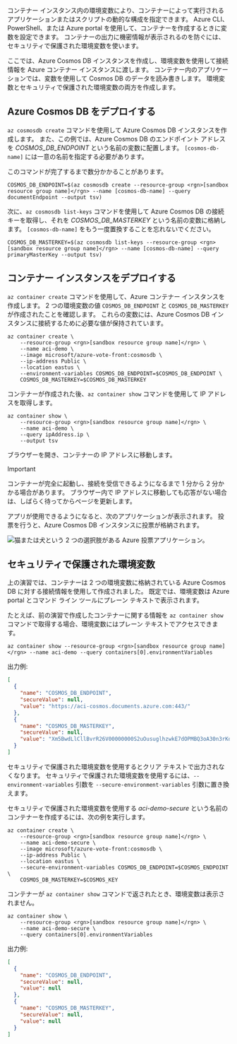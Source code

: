コンテナー インスタンス内の環境変数により、コンテナーによって実行されるアプリケーションまたはスクリプトの動的な構成を指定できます。 Azure CLI、PowerShell、または Azure portal を使用して、コンテナーを作成するときに変数を設定できます。 コンテナーの出力に機密情報が表示されるのを防ぐには、セキュリティで保護された環境変数を使います。

ここでは、Azure Cosmos DB インスタンスを作成し、環境変数を使用して接続情報を Azure コンテナー インスタンスに渡します。 コンテナー内のアプリケーションでは、変数を使用して Cosmos DB のデータを読み書きします。 環境変数とセキュリティで保護された環境変数の両方を作成します。

## <a name="deploy-azure-cosmos-db"></a>Azure Cosmos DB をデプロイする

`az cosmosdb create` コマンドを使用して Azure Cosmos DB インスタンスを作成します。 また、この例では、Azure Cosmos DB のエンドポイント アドレスを *COSMOS_DB_ENDPOINT* という名前の変数に配置します。 `[cosmos-db-name]` には一意の名前を指定する必要があります。

このコマンドが完了するまで数分かかることがあります。

```azurecli
COSMOS_DB_ENDPOINT=$(az cosmosdb create --resource-group <rgn>[sandbox resource group name]</rgn> --name [cosmos-db-name] --query documentEndpoint --output tsv)
```

次に、`az cosmosdb list-keys` コマンドを使用して Azure Cosmos DB の接続キーを取得し、それを *COSMOS_DB_MASTERKEY* という名前の変数に格納します。 `[cosmos-db-name]` をもう一度置換することを忘れないでください。

```azurecli
COSMOS_DB_MASTERKEY=$(az cosmosdb list-keys --resource-group <rgn>[sandbox resource group name]</rgn> --name [cosmos-db-name] --query primaryMasterKey --output tsv)
```

## <a name="deploy-a-container-instance"></a>コンテナー インスタンスをデプロイする

`az container create` コマンドを使用して、Azure コンテナー インスタンスを作成します。 2 つの環境変数の値 `COSMOS_DB_ENDPOINT` と `COSMOS_DB_MASTERKEY` が作成されたことを確認します。 これらの変数には、Azure Cosmos DB インスタンスに接続するために必要な値が保持されています。

```azurecli
az container create \
    --resource-group <rgn>[sandbox resource group name]</rgn> \
    --name aci-demo \
    --image microsoft/azure-vote-front:cosmosdb \
    --ip-address Public \
    --location eastus \
    --environment-variables COSMOS_DB_ENDPOINT=$COSMOS_DB_ENDPOINT \
    COSMOS_DB_MASTERKEY=$COSMOS_DB_MASTERKEY
```

コンテナーが作成された後、`az container show` コマンドを使用して IP アドレスを取得します。

```azurecli
az container show \
    --resource-group <rgn>[sandbox resource group name]</rgn> \
    --name aci-demo \
    --query ipAddress.ip \
    --output tsv
```

ブラウザーを開き、コンテナーの IP アドレスに移動します。 

> [!IMPORTANT]
> コンテナーが完全に起動し、接続を受信できるようになるまで 1 分から 2 分かかる場合があります。 ブラウザー内で IP アドレスに移動しても応答がない場合は、しばらく待ってからページを更新します。

 アプリが使用できるようになると、次のアプリケーションが表示されます。 投票を行うと、Azure Cosmos DB インスタンスに投票が格納されます。

![猫または犬という 2 つの選択肢がある Azure 投票アプリケーション。](../media/4-azure-vote.png)

## <a name="secured-environment-variables"></a>セキュリティで保護された環境変数

上の演習では、コンテナーは 2 つの環境変数に格納されている Azure Cosmos DB に対する接続情報を使用して作成されました。 既定では、環境変数は Azure portal とコマンド ライン ツールにプレーン テキストで表示されます。

たとえば、前の演習で作成したコンテナーに関する情報を `az container show` コマンドで取得する場合、環境変数にはプレーン テキストでアクセスできます。

```azurecli
az container show --resource-group <rgn>[sandbox resource group name]</rgn> --name aci-demo --query containers[0].environmentVariables
```

出力例:

```json
[
  {
    "name": "COSMOS_DB_ENDPOINT",
    "secureValue": null,
    "value": "https://aci-cosmos.documents.azure.com:443/"
  },
  {
    "name": "COSMOS_DB_MASTERKEY",
    "secureValue": null,
    "value": "Xm5BwdLlCllBvrR26V00000000S2uOusuglhzwkE7dOPMBQ3oA30n3rKd8PKA13700000000095ynys863Ghgw=="
  }
]
```

セキュリティで保護された環境変数を使用するとクリア テキストで出力されなくなります。 セキュリティで保護された環境変数を使用するには、`--environment-variables` 引数を `--secure-environment-variables` 引数に置き換えます。

セキュリティで保護された環境変数を使用する *aci-demo-secure* という名前のコンテナーを作成するには、次の例を実行します。

```azurecli
az container create \
    --resource-group <rgn>[sandbox resource group name]</rgn> \
    --name aci-demo-secure \
    --image microsoft/azure-vote-front:cosmosdb \
    --ip-address Public \
    --location eastus \
    --secure-environment-variables COSMOS_DB_ENDPOINT=$COSMOS_ENDPOINT \
    COSMOS_DB_MASTERKEY=$COSMOS_KEY
```

コンテナーが `az container show` コマンドで返されたとき、環境変数は表示されません。

```azurecli
az container show \
    --resource-group <rgn>[sandbox resource group name]</rgn> \
    --name aci-demo-secure \
    --query containers[0].environmentVariables
```

出力例:

```json
[
  {
    "name": "COSMOS_DB_ENDPOINT",
    "secureValue": null,
    "value": null
  },
  {
    "name": "COSMOS_DB_MASTERKEY",
    "secureValue": null,
    "value": null
  }
]
```